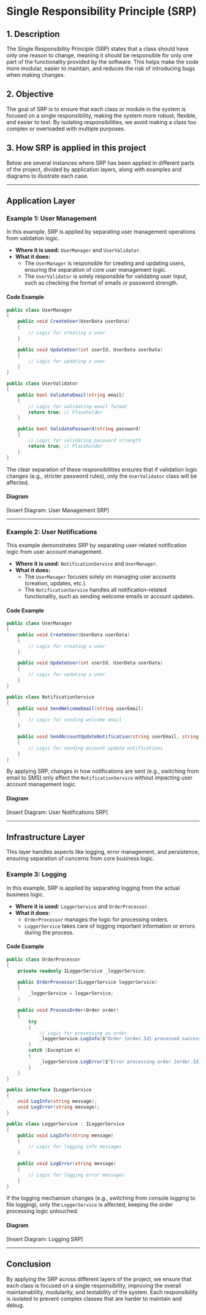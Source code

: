 # Single Responsibility Principle (SRP)

## 1. Description

The Single Responsibility Principle (SRP) states that a class should have only one reason to change, meaning it should be responsible for only one part of the functionality provided by the software. This helps make the code more modular, easier to maintain, and reduces the risk of introducing bugs when making changes.

## 2. Objective

The goal of SRP is to ensure that each class or module in the system is focused on a single responsibility, making the system more robust, flexible, and easier to test. By isolating responsibilities, we avoid making a class too complex or overloaded with multiple purposes.

## 3. How SRP is applied in this project

Below are several instances where SRP has been applied in different parts of the project, divided by application layers, along with examples and diagrams to illustrate each case.

---

## Application Layer

### Example 1: User Management

In this example, SRP is applied by separating user management operations from validation logic.

- **Where it is used:** `UserManager` and `UserValidator`.
- **What it does:**
  - The `UserManager` is responsible for creating and updating users, ensuring the separation of core user management logic.
  - The `UserValidator` is solely responsible for validating user input, such as checking the format of emails or password strength.

#### Code Example

```csharp
public class UserManager
{
    public void CreateUser(UserData userData)
    {
        // Logic for creating a user
    }

    public void UpdateUser(int userId, UserData userData)
    {
        // Logic for updating a user
    }
}

public class UserValidator
{
    public bool ValidateEmail(string email)
    {
        // Logic for validating email format
        return true; // Placeholder
    }

    public bool ValidatePassword(string password)
    {
        // Logic for validating password strength
        return true; // Placeholder
    }
}
```

The clear separation of these responsibilities ensures that if validation logic changes (e.g., stricter password rules), only the `UserValidator` class will be affected.

#### Diagram
[Insert Diagram: User Management SRP]

---

### Example 2: User Notifications

This example demonstrates SRP by separating user-related notification logic from user account management.

- **Where it is used:** `NotificationService` and `UserManager`.
- **What it does:**
    - The `UserManager` focuses solely on managing user accounts (creation, updates, etc.).
    - The `NotificationService` handles all notification-related functionality, such as sending welcome emails or account updates.

#### Code Example

```csharp
public class UserManager
{
    public void CreateUser(UserData userData)
    {
        // Logic for creating a user
    }

    public void UpdateUser(int userId, UserData userData)
    {
        // Logic for updating a user
    }
}

public class NotificationService
{
    public void SendWelcomeEmail(string userEmail)
    {
        // Logic for sending welcome email
    }

    public void SendAccountUpdateNotification(string userEmail, string updateType)
    {
        // Logic for sending account update notifications
    }
}
```

By applying SRP, changes in how notifications are sent (e.g., switching from email to SMS) only affect the `NotificationService` without impacting user account management logic.

#### Diagram

[Insert Diagram: User Notifications SRP]

---

## Infrastructure Layer

This layer handles aspects like logging, error management, and persistence, ensuring separation of concerns from core business logic.

### Example 3: Logging

In this example, SRP is applied by separating logging from the actual business logic.

- **Where it is used:** `LoggerService` and `OrderProcessor`.
- **What it does:**
    - `OrderProcessor` manages the logic for processing orders.
    - `LoggerService` takes care of logging important information or errors during the process.

#### Code Example

```csharp
public class OrderProcessor
{
    private readonly ILoggerService _loggerService;

    public OrderProcessor(ILoggerService loggerService)
    {
        _loggerService = loggerService;
    }

    public void ProcessOrder(Order order)
    {
        try
        {
            // Logic for processing an order
            _loggerService.LogInfo($"Order {order.Id} processed successfully");
        }
        catch (Exception e)
        {
            _loggerService.LogError($"Error processing order {order.Id}: {e.Message}");
        }
    }
}

public interface ILoggerService
{
    void LogInfo(string message);
    void LogError(string message);
}

public class LoggerService : ILoggerService
{
    public void LogInfo(string message)
    {
        // Logic for logging info messages
    }

    public void LogError(string message)
    {
        // Logic for logging error messages
    }
}
```

If the logging mechanism changes (e.g., switching from console logging to file logging), only the `LoggerService` is affected, keeping the order processing logic untouched.

#### Diagram

[Insert Diagram: Logging SRP]

---

## Conclusion

By applying the SRP across different layers of the project, we ensure that each class is focused on a single responsibility, improving the overall maintainability, modularity, and testability of the system. Each responsibility is isolated to prevent complex classes that are harder to maintain and debug.

